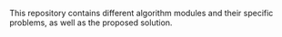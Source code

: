 This repository contains different algorithm modules and their specific problems, as well as the proposed solution.
